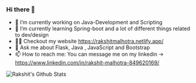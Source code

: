 ### Hi there 👋


<!--
**Raks-coder/Raks-coder** is a ✨ _special_ ✨ repository because its `README.md` (this file) appears on your GitHub profile.
-->

- 🔭 I’m currently working on Java-Development and Scripting
- 🌱 I’m currently learning Spring-boot and a lot of different things related to dev/design
- :man_technologist: Checkout my website https://rakshitmalhotra.netlify.app/
- 💬 Ask me about Flask, Java , JavaScript and Bootstrap
- 📫 How to reach me: You can message me on my linkedin -> https://www.linkedin.com/in/rakshit-malhotra-849620169/

![Rakshit's Github Stats](https://github-readme-stats.vercel.app/api?username=Raks-coder&count_private=true&show_icons=true&theme=radical)

